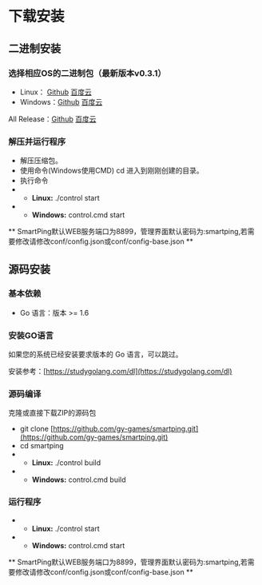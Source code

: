 # 下载安装

## 二进制安装

### 选择相应OS的二进制包（最新版本v0.3.1）

* Linux： [Github](https://github.com/gy-games/smartping/releases/download/v0.3.1/smartping_v0.3.1.tar.gz) [百度云](https://pan.baidu.com/s/1bpMvsdx)
* Windows：[Github](https://github.com/gy-games/smartping/releases/download/v0.3.1/smartping_v0.3.1.zip) [百度云](https://pan.baidu.com/s/1bpnP1Pt)

All Release：[Github](https://github.com/gy-games/smartping/releases) [百度云](https://pan.baidu.com/s/1dFnflq5)

### 解压并运行程序

* 解压压缩包。
* 使用命令\(Windows使用CMD\) cd 进入到刚刚创建的目录。
* 执行命令 
* * **Linux:** ./control start 
* * **Windows:** control.cmd start

** SmartPing默认WEB服务端口为8899，管理界面默认密码为:smartping,若需要修改请修改conf/config.json或conf/config-base.json **

## 源码安装

### 基本依赖

* Go 语言：版本 &gt;= 1.6

### 安装GO语言

如果您的系统已经安装要求版本的 Go 语言，可以跳过。

安装参考：[https://studygolang.com/dl](https://studygolang.com/dl)

### 源码编译

克隆或直接下载ZIP的源码包

* git clone [https://github.com/gy-games/smartping.git](https://github.com/gy-games/smartping.git)
* cd smartping
* * **Linux:** ./control build
* * **Windows:** control.cmd build

### 运行程序

* * **Linux:** ./control start 
* * **Windows:** control.cmd start


** SmartPing默认WEB服务端口为8899，管理界面默认密码为:smartping,若需要修改请修改conf/config.json或conf/config-base.json **


